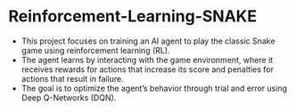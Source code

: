 # Reinforcement-Learning-SNAKE
- This project focuses on training an AI agent to play the classic Snake game using reinforcement learning (RL).
- The agent learns by interacting with the game environment, where it receives rewards for actions that increase its score and penalties for actions that result in failure.
- The goal is to optimize the agent’s behavior through trial and error using Deep Q-Networks (DQN).
